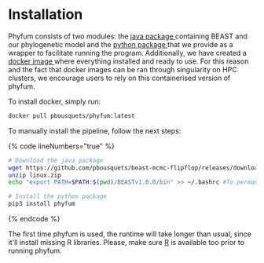 # Installation

Phyfum consists of two modules: the [java package ](https://github.com/pbousquets/beast-mcmc-flipflop)containing BEAST and our phylogenetic model and the [python package ](https://github.com/pbousquets/phyfum)that we provide as a wrapper to facilitate running the program. Additionally, we have created a [docker image ](https://hub.docker.com/repository/docker/pbousquets/phyfum/general)where everything installed and ready to use. For this reason and the fact that docker images can be ran through singularity on HPC clusters, we encourage users to rely on this containerised version of phyfum.

To install docker, simply run:

```bash
docker pull pbousquets/phyfum:latest
```

To manually install the pipeline, follow the next steps:

{% code lineNumbers="true" %}
```bash
# Download the java package
wget https://github.com/pbousquets/beast-mcmc-flipflop/releases/download/flipflopV1/linux.zip
unzip linux.zip 
echo "export PATH=$PATH:$(pwd)/BEASTv1.0.0/bin" >> ~/.bashrc #To permanently add binaries to PATH

# Install the python package
pip3 install phyfum 
```
{% endcode %}

The first time phyfum is used, the runtime will take longer than usual, since it'll install missing R libraries. Please, make sure [R](https://cran.r-project.org/) is available too prior to running phyfum.
